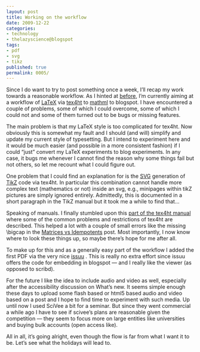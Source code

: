 ```yaml
---
layout: post
title: Working on the workflow
date: 2009-12-22
categories:
- technology
- thelazyscience@blogspot
tags:
- pdf
- svg
- tikz
published: true
permalink: 0005/
---
```


Since I do want to try to post something once a week, I’ll recap my work towards a reasonable workflow. As I hinted at [before](/0002/), I’m currently aiming at a workflow of [LaTeX](http://en.wikipedia.org/wiki/LaTeX) via [tex4ht](http://en.wikipedia.org/wiki/TeX4ht) to [mathml](http://en.wikipedia.org/wiki/Mathematical_Markup_Language) to blogspot. I have encountered a couple of problems, some of which I could overcome, some of which I could not and some of them turned out to be bugs or missing features.

The main problem is that my LaTeX style is too complicated for tex4ht. Now obviously this is somewhat my fault and I should (and will) simplify and update my current style of typesetting. But I intend to experiment here and it would be much easier (and possible in a more consistent fashion) if I could “just” convert my LaTeX experiments to blog experiments. In any case, it bugs me whenever I cannot find the reason why some things fail but not others, so let me recount what I could figure out.

One problem that I could find an explanation for is the [<span class="caps">SVG</span>](http://en.wikipedia.org/wiki/Svg) generation of [TikZ](http://en.wikipedia.org/wiki/PGF/TikZ) code via tex4ht. In particular this combination cannot handle more complex text (mathematics or not) inside an svg, e.g., minipages within tikZ pictures are simply ignored entirely. Admittedly, this is documented in a short paragraph in the TikZ manual but it took me a while to find that…

Speaking of manuals. I finally stumbled upon this [part of the tex4ht manual](http://tug.org/applications/tex4ht/mml.html#mml-prob) where some of the common problems and restrictions of tex4ht are described. This helped a lot with a couple of small errors like the missing \bigcap in the [Matrices vs Idempotents](/0004/) post. Most importantly, I now know where to look these things up, so maybe there’s hope for me after all.

To make up for this and as a generally easy part of the workflow I added the first <span class="caps">PDF</span> via the very nice [issuu](http://issuu.com/) . This is really no extra effort since issuu offers the code for embedding in blogspot — and I really like the viewer (as opposed to scribd).

For the future I like the idea to include audio and video as well, especially after the accessibility discussion on What’s new. It seems simple enough these days to upload some flash based or html5 based audio and video based on a post and I hope to find time to experiment with such media. Up until now I used SciVee a bit for a seminar. But since they went commercial a while ago I have to see if scivee’s plans are reasonable given the competition — they seem to focus more on large entities like universities and buying bulk accounts (open access like).

All in all, it’s going alright, even though the flow is far from what I want it to be. Let’s see what the holidays will lead to.
